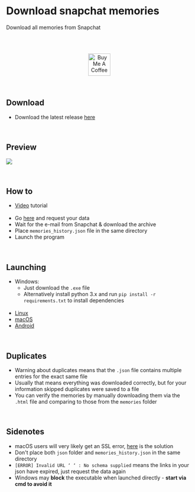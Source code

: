# Download snapchat memories
Download all memories from Snapchat  

<br>  
<br>  

<p align="center">
  <a href="http://bit.ly/BuyMeACoffee-GitHub" target="_blank">
    <img src="https://cdn.buymeacoffee.com/buttons/v2/default-yellow.png" alt="Buy Me A Coffee" height="60px">
  </a>  
</p>

<br>  

## Download
- Download the latest release [here](http://bit.ly/snap-mem-releases)

<br>

## Preview

<p align="">
  <img width="auto" height="auto" src="https://user-images.githubusercontent.com/25122875/102345128-2a7a3700-3f9d-11eb-8d5a-6e4970913a89.png">
</p>

<br>

## How to
- [Video](https://bit.ly/33OqDQI) tutorial <br><br>
- Go [here](https://accounts.snapchat.com/accounts/downloadmydata) and request your data
- Wait for the e-mail from Snapchat & download the archive
- Place `memories_history.json` file in the same directory
- Launch the program

<br>

## Launching
- Windows:
  - Just download the `.exe` file
  - Alternatively install python 3.x and run `pip install -r requirements.txt` to install dependencies <br><br>
- [Linux](https://github.com/emermacko/download-snap-memories/blob/master/docs/run_linux_instructions.md)
- [macOS](https://github.com/emermacko/download-snap-memories/blob/master/docs/run_mac_instructions.md)
- [Android](https://github.com/emermacko/download-snap-memories/blob/master/docs/run_android_instructions.md)

<br>

## Duplicates
- Warning about duplicates means that the `.json` file contains multiple entries for the exact same file
- Usually that means everything was downloaded correctly, but for your information skipped duplicates were saved to a file
- You can verify the memories by manually downloading them via the `.html` file and comparing to those from the `memories` folder

<br>

## Sidenotes
- macOS users will very likely get an SSL error, [here](https://github.com/emermacko/download-snap-memories/blob/master/docs/run_mac_instructions.md) is the solution
- Don't place both `json` folder and `memories_history.json` in the same directory
- `[ERROR] Invalid URL ‘ ‘ : No schema supplied` means the links in your json have expired, just request the data again
- Windows may **block** the executable when launched directly - **start via cmd to avoid it**
